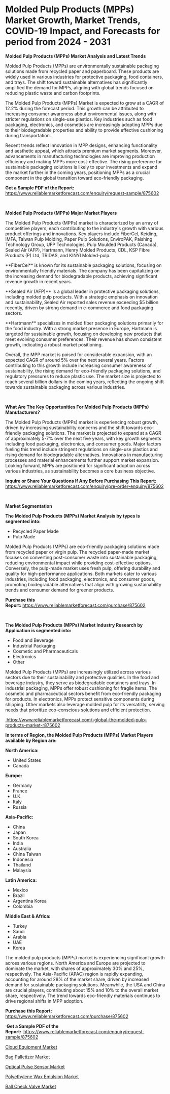 <p><h1>Molded Pulp Products (MPPs) Market Growth, Market Trends, COVID-19 Impact, and Forecasts for period from 2024 - 2031</h1></p><p><strong>Molded Pulp Products (MPPs) Market Analysis and Latest Trends</strong></p>
<p><p>Molded Pulp Products (MPPs) are environmentally sustainable packaging solutions made from recycled paper and paperboard. These products are widely used in various industries for protective packaging, food containers, and trays. The shift toward sustainable alternatives has significantly amplified the demand for MPPs, aligning with global trends focused on reducing plastic waste and carbon footprints.</p><p>The Molded Pulp Products (MPPs) Market is expected to grow at a CAGR of 12.2% during the forecast period. This growth can be attributed to increasing consumer awareness about environmental issues, along with stricter regulations on single-use plastics. Key industries such as food packaging, electronics, and cosmetics are increasingly adopting MPPs due to their biodegradable properties and ability to provide effective cushioning during transportation.</p><p>Recent trends reflect innovation in MPP designs, enhancing functionality and aesthetic appeal, which attracts premium market segments. Moreover, advancements in manufacturing technologies are improving production efficiency and making MPPs more cost-effective. The rising preference for sustainable packaging solutions is likely to spur investments and expand the market further in the coming years, positioning MPPs as a crucial component in the global transition toward eco-friendly packaging.</p></p>
<p><strong>Get a Sample PDF of the Report:&nbsp;</strong> <a href="https://www.reliablemarketforecast.com/enquiry/request-sample/875602">https://www.reliablemarketforecast.com/enquiry/request-sample/875602</a></p>
<p>&nbsp;</p>
<p><strong>Molded Pulp Products (MPPs) Major Market Players</strong></p>
<p><p>The Molded Pulp Products (MPPs) market is characterized by an array of competitive players, each contributing to the industry's growth with various product offerings and innovations. Key players include FiberCel, Keiding, IMFA, Taiwan Pulp Molding, Paper Pulp Solutions, EnviroPAK, Paishing Technology Group, UFP Technologies, Pulp Moulded Products (Canada), Sealed Air (AFP), Hartmann, Henry Molded Products, CDL, KSP Fibre Products (P) Ltd, TRIDAS, and KINYI Molded-pulp.</p><p>**FiberCel** is known for its sustainable packaging solutions, focusing on environmentally friendly materials. The company has been capitalizing on the increasing demand for biodegradable products, achieving significant revenue growth in recent years. </p><p>**Sealed Air (AFP)** is a global leader in protective packaging solutions, including molded pulp products. With a strategic emphasis on innovation and sustainability, Sealed Air reported sales revenue exceeding $5 billion recently, driven by strong demand in e-commerce and food packaging sectors.</p><p>**Hartmann** specializes in molded fiber packaging solutions primarily for the food industry. With a strong market presence in Europe, Hartmann is targeted for sustainable growth, focusing on developing new products that meet evolving consumer preferences. Their revenue has shown consistent growth, indicating a robust market positioning.</p><p>Overall, the MPP market is poised for considerable expansion, with an expected CAGR of around 5% over the next several years. Factors contributing to this growth include increasing consumer awareness of sustainability, the rising demand for eco-friendly packaging solutions, and regulatory pressures to reduce plastic use. The market size is projected to reach several billion dollars in the coming years, reflecting the ongoing shift towards sustainable packaging across various industries.</p></p>
<p>&nbsp;</p>
<p><strong>What Are The Key Opportunities For Molded Pulp Products (MPPs) Manufacturers?</strong></p>
<p><p>The Molded Pulp Products (MPPs) market is experiencing robust growth, driven by increasing sustainability concerns and the shift towards eco-friendly packaging solutions. The market is projected to expand at a CAGR of approximately 5-7% over the next five years, with key growth segments including food packaging, electronics, and consumer goods. Major factors fueling this trend include stringent regulations on single-use plastics and rising demand for biodegradable alternatives. Innovations in manufacturing processes and material enhancements further support market expansion. Looking forward, MPPs are positioned for significant adoption across various industries, as sustainability becomes a core business objective.</p></p>
<p><strong>Inquire or Share Your Questions If Any Before Purchasing This Report:</strong> <a href="https://www.reliablemarketforecast.com/enquiry/pre-order-enquiry/875602">https://www.reliablemarketforecast.com/enquiry/pre-order-enquiry/875602</a></p>
<p>&nbsp;</p>
<p><strong>Market Segmentation</strong></p>
<p><strong>The Molded Pulp Products (MPPs) Market Analysis by types is segmented into:</strong></p>
<p><ul><li>Recycled Paper Made</li><li>Pulp Made</li></ul></p>
<p><p>Molded Pulp Products (MPPs) are eco-friendly packaging solutions made from recycled paper or virgin pulp. The recycled paper-made market focuses on converting post-consumer waste into sustainable packaging, reducing environmental impact while providing cost-effective options. Conversely, the pulp-made market uses fresh pulp, offering durability and quality for high-performance applications. Both markets cater to various industries, including food packaging, electronics, and consumer goods, promoting biodegradable alternatives that align with growing sustainability trends and consumer demand for greener products.</p></p>
<p><strong>Purchase this Report:&nbsp;</strong><a href="https://www.reliablemarketforecast.com/purchase/875602">https://www.reliablemarketforecast.com/purchase/875602</a></p>
<p>&nbsp;</p>
<p><strong>The Molded Pulp Products (MPPs) Market Industry Research by Application is segmented into:</strong></p>
<p><ul><li>Food and Beverage</li><li>Industrial Packaging</li><li>Cosmetic and Pharmaceuticals</li><li>Electronics</li><li>Other</li></ul></p>
<p><p>Molded Pulp Products (MPPs) are increasingly utilized across various sectors due to their sustainability and protective qualities. In the food and beverage industry, they serve as biodegradable containers and trays. In industrial packaging, MPPs offer robust cushioning for fragile items. The cosmetic and pharmaceutical sectors benefit from eco-friendly packaging for products. In electronics, MPPs protect sensitive components during shipping. Other markets also leverage molded pulp for its versatility, serving needs that prioritize eco-conscious solutions and efficient protection.</p></p>
<p><a href="https://www.reliablemarketforecast.com/-global-the-molded-pulp-products-market-r875602">&nbsp;https://www.reliablemarketforecast.com/-global-the-molded-pulp-products-market-r875602</a></p>
<p><strong>In terms of Region, the Molded Pulp Products (MPPs) Market Players available by Region are:</strong></p>
<p>
    <p> <strong> North America: </strong>
        <ul>
            <li>United States</li>
            <li>Canada</li>
        </ul>
        </p> 
    <p> <strong> Europe: </strong>
        <ul>
            <li>Germany</li>
            <li>France</li>
            <li>U.K.</li>
            <li>Italy</li>
            <li>Russia</li>
        </ul>
        </p> 
    <p> <strong> Asia-Pacific: </strong>
        <ul>
            <li>China</li>
            <li>Japan</li>
            <li>South Korea</li>
            <li>India</li>
            <li>Australia</li>
            <li>China Taiwan</li>
            <li>Indonesia</li>
            <li>Thailand</li>
            <li>Malaysia</li>
        </ul>
        </p> 
    <p> <strong> Latin America: </strong>
        <ul>
            <li>Mexico</li>
            <li>Brazil</li>
            <li>Argentina Korea</li>
            <li>Colombia</li>
        </ul>
        </p> 
    <p> <strong> Middle East & Africa: </strong>
        <ul>
            <li>Turkey</li>
            <li>Saudi</li>
            <li>Arabia</li>
            <li>UAE</li>
            <li>Korea</li>
        </ul>
    </p>
    </p>
<p><p>The molded pulp products (MPPs) market is experiencing significant growth across various regions. North America and Europe are projected to dominate the market, with shares of approximately 30% and 25%, respectively. The Asia-Pacific (APAC) region is rapidly expanding, accounting for around 28% of the market share, driven by increased demand for sustainable packaging solutions. Meanwhile, the USA and China are crucial players, contributing about 15% and 10% to the overall market share, respectively. The trend towards eco-friendly materials continues to drive regional shifts in MPP adoption.</p></p>
<p><strong>Purchase this Report: </strong><a href="https://www.reliablemarketforecast.com/purchase/875602">https://www.reliablemarketforecast.com/purchase/875602</a></p>
<p>&nbsp;<strong>Get a Sample PDF of the Report:&nbsp;&nbsp;</strong><a href="https://www.reliablemarketforecast.com/enquiry/request-sample/875602">https://www.reliablemarketforecast.com/enquiry/request-sample/875602</a></p>
<p><strong></strong></p>
<p><p><a href="https://www.linkedin.com/pulse/global-cloud-equipment-market-size-expected-reach-cagr-81-report-6fe4c?trackingId=6hc45OjJRImWHu%2BpPdHjOg%3D%3D">Cloud Equipment Market</a></p><p><a href="https://www.linkedin.com/pulse/bag-palletizer-market-growth-segmentation-regional-analysis--cfkxc?trackingId=vrAlYBxgRICZZJSsVakzAg%3D%3D">Bag Palletizer Market</a></p><p><a href="https://www.linkedin.com/pulse/optical-pulse-sensor-market-strategic-insights-product-evolution-0vuzc?trackingId=SBC4Hk5rTY%2B%2B1Qu4KNQe8A%3D%3D">Optical Pulse Sensor Market</a></p><p><a href="https://www.linkedin.com/pulse/polyethylene-wax-emulsion-market-share-size-trends-industry-g0nqe?trackingId=E8LyIdiDRh6SsyXlPYMzdQ%3D%3D">Polyethylene Wax Emulsion Market</a></p><p><a href="https://www.linkedin.com/pulse/future-trends-global-ball-check-valve-market-insights-analysis-sokkc?trackingId=MCuO6AjSSw2SE76Gd1M0bw%3D%3D">Ball Check Valve Market</a></p></p>